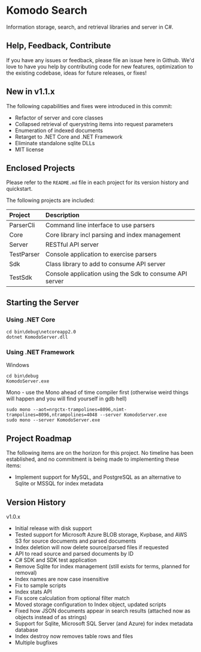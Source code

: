 # Komodo Search

Information storage, search, and retrieval libraries and server in C#.  

## Help, Feedback, Contribute

If you have any issues or feedback, please file an issue here in Github.  We'd love to have you help by contributing code for new features, optimization to the existing codebase, ideas for future releases, or fixes!

## New in v1.1.x

The following capabilities and fixes were introduced in this commit:

- Refactor of server and core classes 
- Collapsed retrieval of querystring items into request parameters 
- Enumeration of indexed documents
- Retarget to .NET Core and .NET Framework
- Eliminate standalone sqlite DLLs
- MIT license

## Enclosed Projects

Please refer to the ```README.md``` file in each project for its version history and quickstart.

The following projects are included:

| Project       | Description                                               |
|:------------- |:--------------------------------------------------------- |
| ParserCli     | Command line interface to use parsers                     |
| Core          | Core library incl parsing and index management            |
| Server        | RESTful API server                                        |
| TestParser    | Console application to exercise parsers                   |
| Sdk           | Class library to add to consume API server                |
| TestSdk       | Console application using the Sdk to consume API server   |

## Starting the Server

### Using .NET Core
```
cd bin\debug\netcoreapp2.0
dotnet KomodoServer.dll
```

### Using .NET Framework

Windows
```
cd bin\debug
KomodoServer.exe
```
Mono - use the Mono ahead of time compiler first (otherwise weird things will happen and you will find yourself in gdb hell)
```
sudo mono --aot=nrgctx-trampolines=8096,nimt-trampolines=8096,ntrampolines=4048 --server KomodoServer.exe
sudo mono --server KomodoServer.exe
```

## Project Roadmap

The following items are on the horizon for this project.  No timeline has been established, and no commitment is being made to implementing these items:

- Implement support for MySQL, and PostgreSQL as an alternative to Sqlite or MSSQL for index metadata

## Version History

v1.0.x
- Initial release with disk support
- Tested support for Microsoft Azure BLOB storage, Kvpbase, and AWS S3 for source documents and parsed documents
- Index deletion will now delete source/parsed files if requested
- API to read source and parsed documents by ID
- C# SDK and SDK test application
- Remove Sqlite for index management (still exists for terms, planned for removal)
- Index names are now case insensitive
- Fix to sample scripts 
- Index stats API
- Fix score calculation from optional filter match
- Moved storage configuration to Index object, updated scripts
- Fixed how JSON documents appear in search results (attached now as objects instead of as strings)
- Support for Sqlite, Microsoft SQL Server (and Azure) for index metadata database
- Index destroy now removes table rows and files
- Multiple bugfixes
